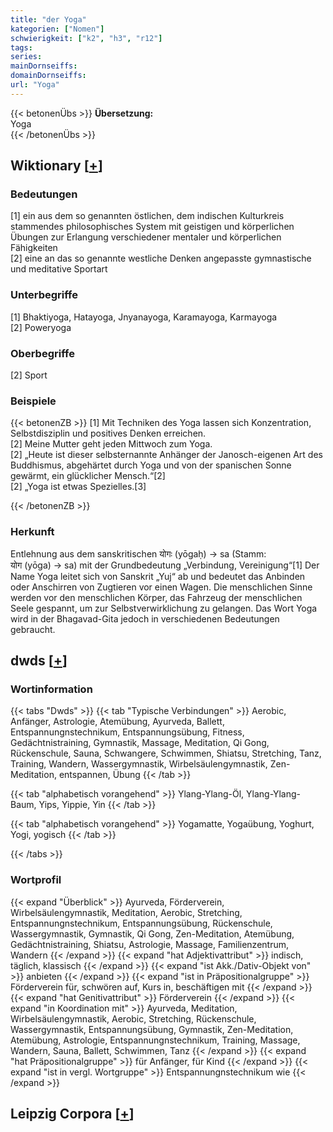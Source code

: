 ```yaml
---
title: "der Yoga"
kategorien: ["Nomen"]
schwierigkeit: ["k2", "h3", "r12"]
tags:
series:
mainDornseiffs:
domainDornseiffs:
url: "Yoga"
---
```


{{< betonenÜbs >}}
**Übersetzung:**  
Yoga  
{{< /betonenÜbs >}}

## Wiktionary [[+](https://de.wiktionary.org/wiki/Yoga)]

### Bedeutungen
[1] ein aus dem so genannten östlichen, dem indischen Kulturkreis stammendes philosophisches System mit geistigen und körperlichen Übungen zur Erlangung verschiedener mentaler und körperlichen Fähigkeiten  
[2] eine an das so genannte westliche Denken angepasste gymnastische und meditative Sportart  

### Unterbegriffe
[1] Bhaktiyoga, Hatayoga, Jnyanayoga, Karamayoga, Karmayoga  
[2] Poweryoga  

### Oberbegriffe
[2] Sport  

### Beispiele
{{< betonenZB >}}
[1] Mit Techniken des Yoga lassen sich Konzentration, Selbstdisziplin und positives Denken erreichen.  
[2] Meine Mutter geht jeden Mittwoch zum Yoga.  
[2] „Heute ist dieser selbsternannte Anhänger der Janosch-eigenen Art des Buddhismus, abgehärtet durch Yoga und von der spanischen Sonne gewärmt, ein glücklicher Mensch.“[2]  
[2] „Yoga ist etwas Spezielles.[3]  

{{< /betonenZB >}}
### Herkunft
Entlehnung aus dem sanskritischen योगः (yōgaḥ) → sa (Stamm: योग (yōga) → sa) mit der Grundbedeutung „Verbindung, Vereinigung“[1] Der Name Yoga leitet sich von Sanskrit „Yuj“ ab und bedeutet das Anbinden oder Anschirren von Zugtieren vor einen Wagen. Die menschlichen Sinne werden vor den menschlichen Körper, das Fahrzeug der menschlichen Seele gespannt, um zur Selbstverwirklichung zu gelangen. Das Wort Yoga wird in der Bhagavad-Gita jedoch in verschiedenen Bedeutungen gebraucht.  



## dwds [[+](https://www.dwds.de/wb/Yoga)]

### Wortinformation
{{< tabs "Dwds" >}}
{{< tab "Typische Verbindungen" >}}
Aerobic, Anfänger, Astrologie, Atemübung, Ayurveda, Ballett, Entspannungnstechnikum, Entspannungsübung, Fitness, Gedächtnistraining, Gymnastik, Massage, Meditation, Qi Gong, Rückenschule, Sauna, Schwangere, Schwimmen, Shiatsu, Stretching, Tanz, Training, Wandern, Wassergymnastik, Wirbelsäulengymnastik, Zen-Meditation, entspannen, Übung
{{< /tab >}}

{{< tab "alphabetisch vorangehend" >}}
Ylang-Ylang-Öl, Ylang-Ylang-Baum, Yips, Yippie, Yin
{{< /tab >}}

{{< tab "alphabetisch vorangehend" >}}
Yogamatte, Yogaübung, Yoghurt, Yogi, yogisch
{{< /tab >}}

{{< /tabs >}}

### Wortprofil
{{< expand "Überblick" >}} Ayurveda, Förderverein, Wirbelsäulengymnastik, Meditation, Aerobic, Stretching, Entspannungnstechnikum, Entspannungsübung, Rückenschule, Wassergymnastik, Gymnastik, Qi Gong, Zen-Meditation, Atemübung, Gedächtnistraining, Shiatsu, Astrologie, Massage, Familienzentrum, Wandern {{< /expand >}}
{{< expand "hat Adjektivattribut" >}} indisch, täglich, klassisch {{< /expand >}}
{{< expand "ist Akk./Dativ-Objekt von" >}} anbieten {{< /expand >}}
{{< expand "ist in Präpositionalgruppe" >}} Förderverein für, schwören auf, Kurs in, beschäftigen mit {{< /expand >}}
{{< expand "hat Genitivattribut" >}} Förderverein {{< /expand >}}
{{< expand "in Koordination mit" >}} Ayurveda, Meditation, Wirbelsäulengymnastik, Aerobic, Stretching, Rückenschule, Wassergymnastik, Entspannungsübung, Gymnastik, Zen-Meditation, Atemübung, Astrologie, Entspannungnstechnikum, Training, Massage, Wandern, Sauna, Ballett, Schwimmen, Tanz {{< /expand >}}
{{< expand "hat Präpositionalgruppe" >}} für Anfänger, für Kind {{< /expand >}}
{{< expand "ist in vergl. Wortgruppe" >}} Entspannungnstechnikum wie {{< /expand >}}

## Leipzig Corpora [[+](https://corpora.uni-leipzig.de/en/res?word=Yoga&corpusId=deu_newscrawl-public_2018)]

